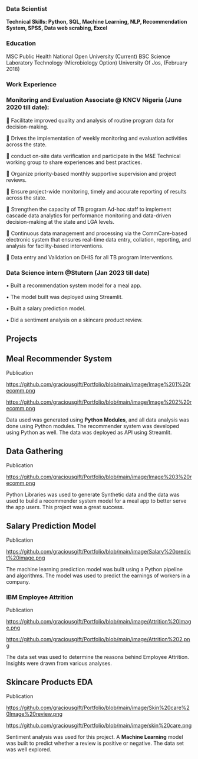 ### Data Scientist
**Technical Skills: Python, SQL, Machine Learning, NLP, Recommendation System, SPSS, Data web scrabing, Excel**

### Education
MSC Public Health            National Open University (Current)
BSC Science Laboratory Technology (Microbiology Option)  University Of Jos, (February 2018)

### Work Experience
### Monitoring and Evaluation Associate @ KNCV Nigeria (June 2020 till date):
	Facilitate improved quality and analysis of routine program data for decision-making.

	Drives the implementation of weekly monitoring and evaluation activities across the state.

	conduct on-site data verification and participate in the M&E Technical working group to share experiences and best practices.

	Organize priority-based monthly supportive supervision and project reviews.

	Ensure project-wide monitoring, timely and accurate reporting of results across the state.

	Strengthen the capacity of TB program Ad-hoc staff to implement cascade data analytics for performance monitoring and data-driven decision-making at the state and LGA levels.

	Continuous data management and processing via the CommCare-based electronic system that ensures real-time data entry, collation, reporting, and analysis for facility-based interventions.

	Data entry and Validation on DHIS for all TB program Interventions.

### **Data Science intern @Stutern (Jan 2023 till date)**
•	Built a recommendation system model for a meal app.

•	The model built was deployed using Streamlit.

•	Built a salary prediction model.

•	Did a sentiment analysis on a skincare product review.

## Projects
## **Meal Recommender System**
Publication

https://github.com/graciousgift/Portfolio/blob/main/image/Image%201%20recomm.png

https://github.com/graciousgift/Portfolio/blob/main/image/Image%202%20recomm.png

Data used was generated using **Python Modules**, and all data analysis was done using Python modules. The recommender system was developed using Python as well. The data was deployed as API using Streamlit.

## **Data Gathering**
Publication

https://github.com/graciousgift/Portfolio/blob/main/image/Image%203%20recomm.png

Python Libraries was used to generate Synthetic data and the data was used to build a recommender system model for a meal app to better serve the app users. This project was a great success.


## **Salary Prediction Model**
Publication

https://github.com/graciousgift/Portfolio/blob/main/image/Salary%20predict%20image.png

The machine learning prediction model was built using a Python pipeline and algorithms. The model was used to predict the earnings of workers in a company.

### IBM Employee Attrition
Publication

https://github.com/graciousgift/Portfolio/blob/main/image/Attrition%20Image.png

https://github.com/graciousgift/Portfolio/blob/main/image/Attrition%202.png

The data set was used to determine the reasons behind Employee Attrition. Insights were drawn from various analyses.

## **Skincare Products EDA**
Publication

https://github.com/graciousgift/Portfolio/blob/main/image/Skin%20care%20Image%20review.png

https://github.com/graciousgift/Portfolio/blob/main/image/skin%20care.png

Sentiment analysis was used for this project. A **Machine Learning** model was built to predict whether a review is positive or negative. The data set was well explored.



